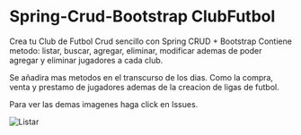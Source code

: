 # Spring-Crud-Bootstrap ClubFutbol

Crea tu Club de Futbol
Crud sencillo con Spring CRUD + Bootstrap 
Contiene metodo: listar, buscar, agregar, eliminar, modificar
ademas de poder agregar y eliminar jugadores a cada club.

Se añadira mas metodos en el transcurso de los dias.
Como la compra, venta y prestamo de jugadores ademas de la creacion de ligas de futbol.

Para ver las demas imagenes haga click en Issues.

![Listar](https://user-images.githubusercontent.com/48866930/65451628-2b0d3780-de05-11e9-8b71-eed8c5b7e099.PNG)
